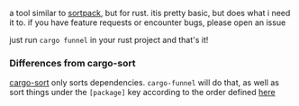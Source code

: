 a tool similar to [sortpack](https://www.npmjs.com/package/sortpack), but for rust. itis pretty basic, but does what i need it to. if you have feature requests or encounter bugs, please open an issue

just run `cargo funnel` in your rust project and that's it!

### Differences from cargo-sort
[cargo-sort](https://github.com/DevinR528/cargo-sort) only sorts dependencies. `cargo-funnel` will do that, as well as sort things under the `[package]` key according to the order defined [here](https://doc.rust-lang.org/cargo/reference/manifest.html#the-package-section)
